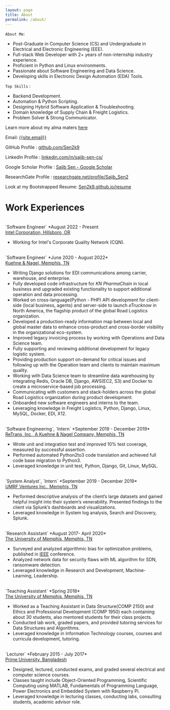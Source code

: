 ```yaml
---
layout: page
title: About
permalink: /about/
---
```

`About Me`:
 - Post-Graduate in Computer Science (CS) and Undergraduate in Electrical and Electronic Engineering (EEE).
 - Full-stack Web Developer with 2+ years of non-internship industry experience. 
 - Proficient in Python and Linux environments.
 - Passionate about Software Engineering and Data Science. 
 - Developing skills in Electronic Design Automation (EDA) Tools.

`Top Skills` : 
 - Backend Development.
 - Automation & Python Scripting.
 - Designing Hybrid Software Application & Troubleshooting.
 - Domain knowledge of Supply Chain & Freight Logistics.
 - Problem Solver & Strong Communicator.


Learn more about my alma maters <a href="{{ site.url }}/educations/">here</a>

Email: <a href="mailto:{{site.email}}?Subject=From Blog Site:">{{site.email}}</a>

GitHub Profile : <a href="https://github.com/Sen2k9" target="_blank">github.com/Sen2k9</a>

LinkedIn Profile : <a href="https://www.linkedin.com/in/sajib-sen-cs/" target="_blank">linkedin.com/in/sajib-sen-cs/</a>

Google Scholar Profile : <a href="https://scholar.google.com/citations?user=cM6n59UAAAAJ&hl=en" target="_blank">Sajib Sen - Google Scholar</a>

ResearchGate Profile : <a href="https://www.researchgate.net/profile/Sajib_Sen2" target="_blank">researchgate.net/profile/Sajib_Sen2</a>

Look at my Bootstrapped Resume: <a href="https://sen2k9.github.io/resume/" target="_blank">Sen2k9.github.io/resume</a>
<br>
# Work Experiences

<br>
`Software Engineer` *August 2022 - Present<br>
<a href="https://www.intel.com/content/www/us/en/homepage.html" target="_blank">Intel Corporation, Hillsboro, OR</a>

- Working for Intel's Corporate Quality Network (CQN).

<br>
`Software Engineer` *June 2020 - August 2022*<br>
<a href="https://us.kuehne-nagel.com" target="_blank">Kuehne & Nagel, Memphis, TN</a>

- Writing Django solutions for EDI communications among carrier, warehouse, and enterprise.
- Fully developed code infrastructure for *KN PharmaChain* in local business and upgraded existing functionality to support additional operation and data processing.
- Worked on cross-language(Python - PHP) API development for client-side (local business, agents) and server-side to launch *eTrucknow* in North America, the flagship product of the global Road Logistics organization.
- Developed a production-ready information map between local and global master data to enhance cross-product and cross-border visibility in the organizational eco-system.
- Improved legacy invoicing process by working with Operations and Data Science team.
- Fully supporting and reviewing additional development for legacy logistic system.
- Providing production support on-demand for critical issues and following up with the Operation team and clients to maintain maximum quality.
- Working with Data Science team to streamline data warehousing by integrating Redis, Oracle DB, Django, AWS(EC2, S3) and Docker to create a microservice-based job processing.
- Communicating with customers and stack-holders across the global Road Logistics organization during product development.
- Onboarded new software engineers and interns to the team.
- Leveraging knowledge in Freight Logistics, Python, Django, Linux, MySQL, Docker, EDI, X12.

<br>
`Software Engineering`, `Intern` *September 2019 - December 2019*<br>
<a href="https://us.kuehne-nagel.com" target="_blank">ReTrans, Inc., A Kuehne & Nagel Company, Memphis, TN</a>

- Wrote unit and integration test and improved 10% test coverage, measured by successful assertion.
- Performed automated Python2to3 code translation and achieved full code base migration to Python3.
- Leveraged knowledge in unit test, Python, Django, Git, Linux, MySQL.

<br>                              
`System Analyst`, `Intern` *September 2019 - December 2019*<br>
<a href="http://umrfventures.com/" target="_blank">UMRF Ventures Inc., Memphis, TN</a>

- Performed descriptive analysis of the client’s large datasets and gained helpful insight into their system’s venerability. Presented findings to the client via Splunk’s dashboards and visualizations.
- Leveraged knowledge in System log analysis, Search and Discovery, Splunk.

<br>
`Research Assistant` *August 2017- April 2020*<br>
<a href="https://www.memphis.edu/" target="_blank">The University of Memphis, Memphis, TN</a>

- Surveyed and analyzed algorithmic bias for optimization problems, published in <a href="https://ieeexplore.ieee.org/document/9202789" target="_blank">IEEE</a> conference.
- Analyzed network data for security flaws with ML algorithm for SDN, ransomware detection.
- Leveraged knowledge in Research and Development, Machine-Learning, Leadership.

<br>
`Teaching Assistant` *Spring 2018*<br>
<a href="https://www.memphis.edu/" target="_blank">The University of Memphis, Memphis, TN</a>

- Worked as a Teaching Assistant in Data Structure(COMP 2150) and Ethics and Professional Development (COMP 1950) each containing about 30 students, also mentored students for their class projects.
- Conducted lab work, graded papers, and provided tutoring services for Data Structures and Algorithms.
- Leveraged knowledge in Information Technology courses, courses and curricula development, tutoring.

<br>
`Lecturer` *February 2015 - July 2017*<br>
<a href="https://www.primeuniversity.edu.bd" target="_blank">Prime University, Bangladesh</a>

- Designed, lectured, conducted exams, and graded several electrical and computer science courses.
- Classes taught include Object-Oriented Programming, Scientific Computing using MATLAB, Fundamentals
of Programming Language, Power Electronics and Embedded System with Raspberry Pi.
- Leveraged knowledge in lecturing classes, conducting labs, consulting students, academic advisor role.

